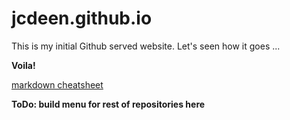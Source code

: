 # jcdeen.github.io

This is my initial Github served website.
Let's seen how it goes ...

<b>Voila!</b>

<a href="https://jcdeen.github.com/markdown-cheat-sheet.md">markdown cheatsheet</a>


<b>ToDo: build menu for rest of repositories here</b>
